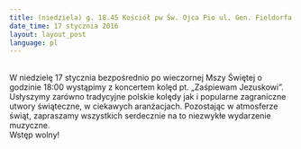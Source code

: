 ```yaml
---
title: (niedziela) g. 18.45 Kościół pw Św. Ojca Pio ul. Gen. Fieldorfa 1 w Warszawie – zapraszamy na koncert kolęd!
date_time: 17 stycznia 2016
layout: layout_post
language: pl
---
```

<br>
W niedzielę 17 stycznia bezpośrednio  po wieczornej Mszy Świętej o godzinie 18:00 wystąpimy z  koncertem kolęd pt. „Zaśpiewam Jezuskowi”.
Usłyszymy zarówno tradycyjne polskie kolędy jak i popularne zagraniczne utwory świąteczne, w ciekawych aranżacjach.
Pozostając w atmosferze świąt, zapraszamy wszystkich serdecznie na to niezwykłe wydarzenie muzyczne.
<br>
Wstęp wolny!

